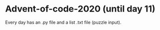 # Advent-of-code-2020 (until day 11)


Every day has an .py file and a list .txt file (puzzle input).
